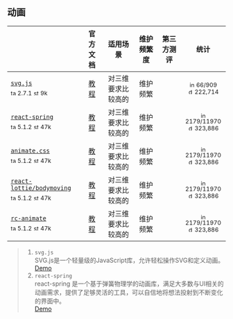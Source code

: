 ## 动画
|  | 官方文档 | 适用场景 | 维护频繁度 | 第三方测评 | 统计 |
|---|:---:|:---:|:---:|:---:|:---:|
| [`svg.js`](https://svgjs.dev/docs/3.0/#svg-js)<div><sub><a href="https://www.npmjs.com/package/svg.js" target="_blank" title="npm version"><img src="../../ReadmeSrc/img/tag.svg" width="12" alt="tag" /></a> 2.7.1</sub> <sub><a href="https://github.com/svgdotjs/svg.js/stargazers" target="_blank" title="stars on Github"><img src="../../ReadmeSrc/img/star.svg" width="12" alt="star" /></a> 9k</sub></div> | [教程](https://svgjs.dev/docs/3.0/#svg-js) | 对三维要求比较高的 | 维护频繁 |  | <div><sub><a href="https://github.com/svgdotjs/svg.js/issues" target="_blank" title="open / closed issues"><img src="../../ReadmeSrc/img/info.svg" width="12" alt="info" /></a> 66/909</sub></div><div><sub><a href="https://www.npmjs.com/package/svg.js" target="_blank" title="weekly downloads"><img src="../../ReadmeSrc/img/download.svg" width="12" alt="download" /></a> 222,714 </sub></div> |
| [`react-spring`](https://react-spring.io/)<div><sub><a href="https://www.npmjs.com/package/echarts" target="_blank" title="npm version"><img src="../../ReadmeSrc/img/tag.svg" width="12" alt="tag" /></a> 5.1.2</sub> <sub><a href="https://github.com/apache/echarts/stargazers" target="_blank" title="stars on Github"><img src="../../ReadmeSrc/img/star.svg" width="12" alt="star" /></a> 47k</sub></div> | [教程](https://echarts.apache.org/zh/tutorial.html#5%20%E5%88%86%E9%92%9F%E4%B8%8A%E6%89%8B%20ECharts) | 对三维要求比较高的 | 维护频繁 |  | <div><sub><a href="https://github.com/google/fonts/issues" target="_blank" title="open / closed issues"><img src="../../ReadmeSrc/img/info.svg" width="12" alt="info" /></a> 2179/11970</sub></div><div><sub><a href="https://www.npmjs.com/package/echarts" target="_blank" title="weekly downloads"><img src="../../ReadmeSrc/img/download.svg" width="12" alt="download" /></a> 323,886</sub></div> |
| [`animate.css`](https://echarts.apache.org/zh/index.html)<div><sub><a href="https://www.npmjs.com/package/echarts" target="_blank" title="npm version"><img src="../../ReadmeSrc/img/tag.svg" width="12" alt="tag" /></a> 5.1.2</sub> <sub><a href="https://github.com/apache/echarts/stargazers" target="_blank" title="stars on Github"><img src="../../ReadmeSrc/img/star.svg" width="12" alt="star" /></a> 47k</sub></div> | [教程](https://echarts.apache.org/zh/tutorial.html#5%20%E5%88%86%E9%92%9F%E4%B8%8A%E6%89%8B%20ECharts) | 对三维要求比较高的 | 维护频繁 |  | <div><sub><a href="https://github.com/google/fonts/issues" target="_blank" title="open / closed issues"><img src="../../ReadmeSrc/img/info.svg" width="12" alt="info" /></a> 2179/11970</sub></div><div><sub><a href="https://www.npmjs.com/package/echarts" target="_blank" title="weekly downloads"><img src="../../ReadmeSrc/img/download.svg" width="12" alt="download" /></a> 323,886</sub></div> |
| [`react-lottie/bodymoving`](https://echarts.apache.org/zh/index.html)<div><sub><a href="https://www.npmjs.com/package/echarts" target="_blank" title="npm version"><img src="../../ReadmeSrc/img/tag.svg" width="12" alt="tag" /></a> 5.1.2</sub> <sub><a href="https://github.com/apache/echarts/stargazers" target="_blank" title="stars on Github"><img src="../../ReadmeSrc/img/star.svg" width="12" alt="star" /></a> 47k</sub></div> | [教程](https://echarts.apache.org/zh/tutorial.html#5%20%E5%88%86%E9%92%9F%E4%B8%8A%E6%89%8B%20ECharts) | 对三维要求比较高的 | 维护频繁 |  | <div><sub><a href="https://github.com/google/fonts/issues" target="_blank" title="open / closed issues"><img src="../../ReadmeSrc/img/info.svg" width="12" alt="info" /></a> 2179/11970</sub></div><div><sub><a href="https://www.npmjs.com/package/echarts" target="_blank" title="weekly downloads"><img src="../../ReadmeSrc/img/download.svg" width="12" alt="download" /></a> 323,886</sub></div> |
| [`rc-animate`](https://echarts.apache.org/zh/index.html)<div><sub><a href="https://www.npmjs.com/package/echarts" target="_blank" title="npm version"><img src="../../ReadmeSrc/img/tag.svg" width="12" alt="tag" /></a> 5.1.2</sub> <sub><a href="https://github.com/apache/echarts/stargazers" target="_blank" title="stars on Github"><img src="../../ReadmeSrc/img/star.svg" width="12" alt="star" /></a> 47k</sub></div> | [教程](https://echarts.apache.org/zh/tutorial.html#5%20%E5%88%86%E9%92%9F%E4%B8%8A%E6%89%8B%20ECharts) | 对三维要求比较高的 | 维护频繁 |  | <div><sub><a href="https://github.com/google/fonts/issues" target="_blank" title="open / closed issues"><img src="../../ReadmeSrc/img/info.svg" width="12" alt="info" /></a> 2179/11970</sub></div><div><sub><a href="https://www.npmjs.com/package/echarts" target="_blank" title="weekly downloads"><img src="../../ReadmeSrc/img/download.svg" width="12" alt="download" /></a> 323,886</sub></div> |
>1. `svg.js`<br>
    SVG.js是一个轻量级的JavaScript库，允许轻松操作SVG和定义动画。<br>
    [Demo](https://svgjs.dev/docs/3.0/tutorials/)
>2. `react-spring`<br>
    react-spring 是一个基于弹簧物理学的动画库，满足大多数与UI相关的动画需求，提供了足够灵活的工具，可以自信地将想法投射到不断变化的界面中。<br>
    [Demo](https://svgjs.dev/docs/3.0/tutorials/)
